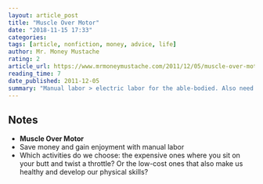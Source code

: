 ```yaml
---
layout: article_post
title: "Muscle Over Motor"
date: "2018-11-15 17:33"
categories:
tags: [article, nonfiction, money, advice, life]
author: Mr. Money Mustache
rating: 2
article_url: https://www.mrmoneymustache.com/2011/12/05/muscle-over-motor/
reading_time: 7
date_published: 2011-12-05
summary: "Manual labor > electric labor for the able-bodied. Also need to consider opportunity cost of time"
---
```


## Notes

* **Muscle Over Motor**
* Save money and gain enjoyment with manual labor
* Which activities do we choose: the expensive ones where you sit on your butt
  and twist a throttle? Or the low-cost ones that also make us healthy and
  develop our physical skills?
